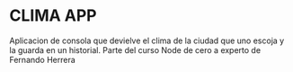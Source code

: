 # CLIMA APP

Aplicacion de consola que devielve el clima de la ciudad que uno escoja y la guarda en un historial. 
Parte del curso Node de cero a experto de Fernando Herrera
